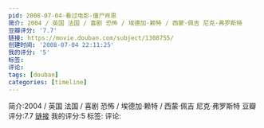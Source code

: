 ```yaml
---
pid: 2008-07-04-看过电影-僵尸肖恩
简介: 2004 / 英国 法国 / 喜剧 恐怖 / 埃德加·赖特 / 西蒙·佩吉 尼克·弗罗斯特
豆瓣评分: '7.7'
链接: https://movie.douban.com/subject/1308755/
创建时间: '2008-07-04 22:11:25'
我的评分: '5'
标签:
评论:
tags: [douban]
categories: [timeline]
---
```

简介:2004 / 英国 法国 / 喜剧 恐怖 / 埃德加·赖特 / 西蒙·佩吉 尼克·弗罗斯特
豆瓣评分:7.7
[链接](https://movie.douban.com/subject/1308755/)
我的评分:5
标签:
评论:
